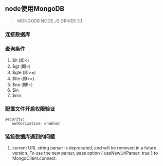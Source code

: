## node使用MongoDB
> MONGODB NODE.JS DRIVER 3.1

### 连接数据库



### 查询条件

1. $lt (即<)
2. $gt (即>)
3. $gte (即>=)
4. $lte (即<=)
5. $ne (即!=)
6. $in 
7. $nin


### 配置文件开启权限验证
```
security:
   authorization: enabled
```


### 链接数据库遇到的问题
1. current URL string parser is deprecated, and will be removed in a future version. To use the new parser, pass option { useNewUrlParser: true } to MongoClient.connect.
